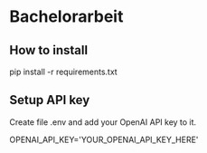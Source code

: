 # Bachelorarbeit

## How to install

pip install -r requirements.txt

## Setup API key

Create file .env and add your OpenAI API key to it.

OPENAI_API_KEY='YOUR_OPENAI_API_KEY_HERE'
